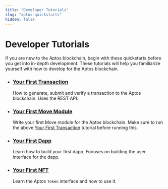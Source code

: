 ```yaml
---
title: "Developer Tutorials"
slug: "aptos-quickstarts"
hidden: false
---
```


# Developer Tutorials

If you are new to the Aptos blockchain, begin with these quickstarts before you get into in-depth development. These tutorials will help you familiarize yourself with how to develop for the Aptos blockchain. 

- ### [Your First Transaction](first-transaction.md)

    How to generate, submit and verify a transaction to the Aptos blockchain. Uses the REST API.

- ### [Your First Move Module](first-move-module.md)

    Write your first Move module for the Aptos blockchain. Make sure to run the above [Your First Transaction](first-transaction.md) tutorial before running this.

<!--
This needs to be updated to use the CLI

- ### [Your First Coin](first-coin.md)

    Deploy your first coin on the Aptos blockchain. Make sure to run the above [Your First Transaction](first-transaction.md) tutorial before running this.
-->

- ### [Your First Dapp](first-dapp.md)

    Learn how to build your first dapp. Focuses on building the user interface for the dapp.

- ### [Your First NFT](your-first-nft.md)

    Learn the Aptos `Token` interface and how to use it.
